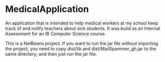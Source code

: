 # MedicalApplication
An application that is intended to help medical workers at my school keep track of and notify teachers about sick students.
It was build as an Internal Assessment for an IB Computer Science course.

This is a NetBeans project. If you want to run the jar file without importing the project, you need to copy dist/lib and dist/MailSpammer_gh.jar to the same directory, and then just run the jar file.
